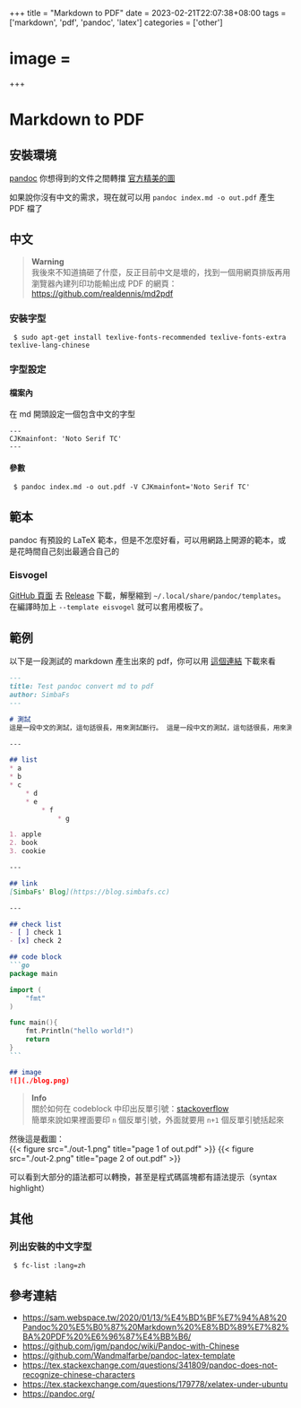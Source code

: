 +++
title = "Markdown to PDF"
date = 2023-02-21T22:07:38+08:00
tags = ['markdown', 'pdf', 'pandoc', 'latex']
categories = ['other']
# image = 
+++

# Markdown to PDF
## 安裝環境
[pandoc](https://pandoc.org/) 你想得到的文件之間轉擋 [官方精美的圖](https://pandoc.org/diagram.svgz?v=20230203095535)

如果說你沒有中文的需求，現在就可以用 `pandoc index.md -o out.pdf` 產生 PDF 檔了

## 中文
> **Warning**  
> 我後來不知道搞砸了什麼，反正目前中文是壞的，找到一個用網頁排版再用瀏覽器內建列印功能輸出成 PDF 的網頁：https://github.com/realdennis/md2pdf

### 安裝字型
```
 $ sudo apt-get install texlive-fonts-recommended texlive-fonts-extra texlive-lang-chinese
```

### 字型設定
#### 檔案內
在 md 開頭設定一個包含中文的字型
```
---
CJKmainfont: 'Noto Serif TC'
---
```

#### 參數
```
 $ pandoc index.md -o out.pdf -V CJKmainfont='Noto Serif TC'
```

## 範本
pandoc 有預設的 LaTeX 範本，但是不怎麼好看，可以用網路上開源的範本，或是花時間自己刻出最適合自己的

### Eisvogel
[GitHub 頁面](https://github.com/Wandmalfarbe/pandoc-latex-template)
去 [Release](https://github.com/Wandmalfarbe/pandoc-latex-template/releases/latest) 下載，解壓縮到 `~/.local/share/pandoc/templates`。在編譯時加上 `--template eisvogel` 就可以套用模板了。

## 範例
以下是一段測試的 markdown 產生出來的 pdf，你可以用 [這個連結](./out.pdf) 下載來看
````markdown
---
title: Test pandoc convert md to pdf
author: SimbaFs
---

# 測試
這是一段中文的測試，這句話很長，用來測試斷行。 這是一段中文的測試，這句話很長，用來測試斷行。 這是一段中文的測試，這句話很長，用來測試斷行。 這是一段中文的測試，這句話很長，用來測試斷行。 這是一段中文的測試，這句話很長，用來測試斷行。 這是一段中文的測試，這句話很長，用來測試斷行。 這是一段中文的測試，這句話很長，用來測試斷行。 這是一段中文的測試，這句話很長，用來測試斷行。 這是一段中文的測試，這句話很長，用來測試斷行。 這是一段中文的測試，這句話很長，用來測試斷行。 這是一段中文的測試，這句話很長，用來測試斷行。 這是一段中文的測試，這句話很長，用來測試斷行。

---

## list 
* a
* b
* c
	* d
	* e
		* f
			* g

1. apple
2. book
3. cookie

---

## link
[SimbaFs' Blog](https://blog.simbafs.cc)

---

## check list
- [ ] check 1
- [x] check 2

## code block
```go
package main

import (
	"fmt"
)

func main(){
	fmt.Println("hello world!")
	return 
}
```

## image
![](./blog.png)
````

> **Info**  
> 關於如何在 codeblock 中印出反單引號：[stackoverflow](https://stackoverflow.com/questions/55586867/how-to-put-in-markdown-an-inline-code-block-that-only-contains-a-backtick-char)  
> 簡單來說如果裡面要印 `n` 個反單引號，外面就要用 `n+1` 個反單引號括起來

然後這是截圖：  
{{< figure src="./out-1.png" title="page 1 of out.pdf" >}}
{{< figure src="./out-2.png" title="page 2 of out.pdf" >}}

可以看到大部分的語法都可以轉換，甚至是程式碼區塊都有語法提示（syntax highlight）

## 其他
### 列出安裝的中文字型
```
 $ fc-list :lang=zh
```

## 參考連結
* https://sam.webspace.tw/2020/01/13/%E4%BD%BF%E7%94%A8%20Pandoc%20%E5%B0%87%20Markdown%20%E8%BD%89%E7%82%BA%20PDF%20%E6%96%87%E4%BB%B6/  
* https://github.com/jgm/pandoc/wiki/Pandoc-with-Chinese  
* https://github.com/Wandmalfarbe/pandoc-latex-template  
* https://tex.stackexchange.com/questions/341809/pandoc-does-not-recognize-chinese-characters  
* https://tex.stackexchange.com/questions/179778/xelatex-under-ubuntu  
* https://pandoc.org/  
